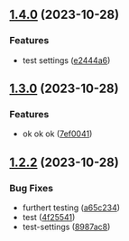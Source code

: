 

## [1.4.0](https://github.com/nick-devs/001-add-a-changelog-to-any-project/compare/1.3.0...1.4.0) (2023-10-28)


### Features

* test settings ([e2444a6](https://github.com/nick-devs/001-add-a-changelog-to-any-project/commit/e2444a656fc84f750620d2330390878468a7ffc8))

## [1.3.0](https://github.com/nick-devs/001-add-a-changelog-to-any-project/compare/1.2.2...1.3.0) (2023-10-28)


### Features

* ok ok ok ([7ef0041](https://github.com/nick-devs/001-add-a-changelog-to-any-project/commit/7ef0041b754d3850ad8116b89da2ac8409bd3326))

## [1.2.2](https://github.com/nick-devs/001-add-a-changelog-to-any-project/compare/1.2.1...1.2.2) (2023-10-28)


### Bug Fixes

* furthert testing ([a65c234](https://github.com/nick-devs/001-add-a-changelog-to-any-project/commit/a65c234dcbf931c9d3374b7cf72bf533f30a515b))
* test ([4f25541](https://github.com/nick-devs/001-add-a-changelog-to-any-project/commit/4f2554179863819f2f5a7c82b67cdc4ac4cc904d))
* test-settings ([8987ac8](https://github.com/nick-devs/001-add-a-changelog-to-any-project/commit/8987ac8a8a19cc3633b5e363a9860b39025e0da0))